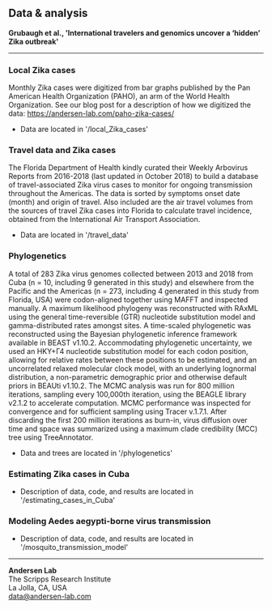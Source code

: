 ## Data & analysis

**Grubaugh et al., 'International travelers and genomics uncover a ‘hidden’ Zika outbreak'**

---

### Local Zika cases

Monthly Zika cases were digitized from bar graphs published by the Pan American Health Organization (PAHO), an arm of the World Health Organization. See our blog post for a description of how we digitized the data: https://andersen-lab.com/paho-zika-cases/

* Data are located in '/local_Zika_cases'

### Travel data and Zika cases

The Florida Department of Health kindly curated their Weekly Arbovirus Reports from 2016-2018 (last updated in October 2018) to build a database of travel-associated Zika virus cases to monitor for ongoing transmission throughout the Americas. The data is sorted by symptoms onset date (month) and origin of travel. Also included are the air travel volumes from the sources of travel Zika cases into Florida to calculate travel incidence, obtained from the International Air Transport Association.

* Data are located in '/travel_data'

### Phylogenetics

A total of 283 Zika virus genomes collected between 2013 and 2018 from Cuba (n = 10, including 9 generated in this study) and elsewhere from the Pacific and the Americas (n = 273, including 4 generated in this study from Florida, USA) were codon-aligned together using MAFFT and inspected manually. A maximum likelihood phylogeny was reconstructed with RAxML using the general time-reversible (GTR) nucleotide substitution model and gamma-distributed rates amongst sites. A time-scaled phylogenetic was reconstructed using the Bayesian phylogenetic inference framework available in BEAST v1.10.2. Accommodating phylogenetic uncertainty, we used an HKY+Γ4 nucleotide substitution model for each codon position, allowing for relative rates between these positions to be estimated, and an uncorrelated relaxed molecular clock model, with an underlying lognormal distribution, a non-parametric demographic prior and otherwise default priors in BEAUti v1.10.2. The MCMC analysis was run for 800 million iterations, sampling every 100,000th iteration, using the BEAGLE library v2.1.2 to accelerate computation. MCMC performance was inspected for convergence and for sufficient sampling using Tracer v.1.7.1. After discarding the first 200 million iterations as burn-in, virus diffusion over time and space was summarized using a maximum clade credibility (MCC) tree using TreeAnnotator.

* Data and trees are located in '/phylogenetics'

### Estimating Zika cases in Cuba

* Description of data, code, and results are located in '/estimating_cases_in_Cuba'

### Modeling Aedes aegypti-borne virus transmission

* Description of data, code, and results are located in '/mosquito_transmission_model'

---
**Andersen Lab**  
The Scripps Research Institute  
La Jolla, CA, USA  
[data@andersen-lab.com](mailto:data@andersen-lab.com)
